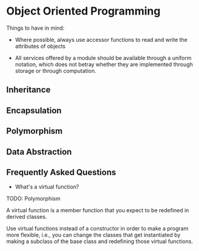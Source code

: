 # Object Oriented Programming

Things to have in mind:

- Where possible, always use accessor functions to read and write the attributes of objects

- All services offered by a module should be available through a uniform notation, which does not betray whether
they are implemented through storage or through computation.

## Inheritance

## Encapsulation

## Polymorphism

## Data Abstraction

## Frequently Asked Questions

* What's a virtual function?

TODO: Polymorphism

A virtual function is a member function that you expect to be redefined in derived classes.

Use virtual functions instead of a constructor in order to make a program more flexible, i.e., you can change the classes that get instantiated by making a subclass of the base class and redefining those virtual functions.
